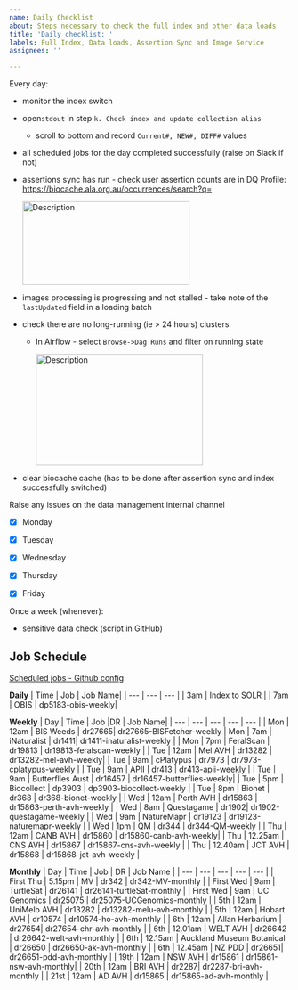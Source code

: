 ```yaml
---
name: Daily Checklist
about: Steps necessary to check the full index and other data loads
title: 'Daily checklist: '
labels: Full Index, Data loads, Assertion Sync and Image Service
assignees: ''

---
```

Every day:

-  monitor the index switch
  - open`stdout` in step `k. Check index and update collection alias`
     - scroll to bottom and record `Current#, NEW#, DIFF#` values
-  all scheduled jobs for the day completed successfully (raise on Slack if not) 
-  assertions sync has run - check user assertion counts are in DQ Profile: https://biocache.ala.org.au/occurrences/search?q=
      
     <img src="https://github.com/user-attachments/assets/213ddffb-c7fb-4084-8b56-f13cecd8f61e" alt="Description" width="300" height="150">
     
-  images processing is progressing and not stalled - take note of the `lastUpdated` field in a loading batch
-  check there are no long-running (ie > 24 hours) clusters

    - In Airflow - select `Browse->Dag Runs` and filter on running state
      
        <img src="https://github.com/user-attachments/assets/3b69816d-09d3-4902-88ce-b80436110d54" alt="Description" width="300" height="200">

-  clear biocache cache (has to be done after assertion sync and index successfully switched)

Raise any issues on the data management internal channel 

- [x] Monday
- [x] Tuesday
- [x] Wednesday
- [x] Thursday
- [x] Friday


Once a week (whenever):
-  sensitive data check (script in GitHub)

## Job Schedule

[Scheduled jobs - Github config](https://github.com/AtlasOfLivingAustralia/databox/blob/master/airflow/pipelines-job-schedules/job-schedule-config-prod.json) 

**Daily**
| Time | Job | Job Name|
| --- | --- | --- |
| 3am | Index to SOLR |
| 7am | OBIS | dp5183-obis-weekly|


**Weekly**
| Day | Time | Job |DR | Job Name|
| --- | --- | --- | --- | --- |
| Mon | 12am | BIS Weeds  | dr27665|  dr27665-BISFetcher-weekly
| Mon | 7am | iNaturalist | dr1411| dr1411-inaturalist-weekly |
| Mon | 7pm | FeralScan | dr19813 | dr19813-feralscan-weekly |
| Tue | 12am | Mel AVH | dr13282 | dr13282-mel-avh-weekly|
| Tue | 9am | cPlatypus | dr7973 | dr7973-cplatypus-weekly |
| Tue | 9am | APII | dr413 | dr413-apii-weekly |
| Tue | 9am | Butterflies Aust | dr16457 |  dr16457-butterflies-weekly|
| Tue | 5pm | Biocollect | dp3903 | dp3903-biocollect-weekly |
| Tue | 8pm | Bionet | dr368 |  dr368-bionet-weekly |
| Wed | 12am | Perth AVH | dr15863 | dr15863-perth-avh-weekly |
| Wed | 8am | Questagame | dr1902| dr1902-questagame-weekly |
| Wed | 9am | NatureMapr | dr19123 |  dr19123-naturemapr-weekly |
| Wed | 1pm | QM | dr344 | dr344-QM-weekly |
| Thu | 12am | CANB AVH | dr15860 |  dr15860-canb-avh-weekly|
| Thu | 12.25am | CNS AVH | dr15867 | dr15867-cns-avh-weekly  |
| Thu | 12.40am | JCT AVH | dr15868 | dr15868-jct-avh-weekly |

**Monthly**
| Day | Time | Job | DR | Job Name |
| --- | --- | --- |  --- | --- |
| First Thu | 5.15pm | MV | dr342 | dr342-MV-monthly |
| First Wed | 9am | TurtleSat | dr26141 | dr26141-turtleSat-monthly |
| First Wed | 9am | UC Genomics | dr25075 | dr25075-UCGenomics-monthly |
| 5th | 12am | UniMelb AVH | dr13282 | dr13282-melu-avh-monthly |
| 5th | 12am | Hobart AVH  | dr10574 | dr10574-ho-avh-monthly |
| 6th | 12am | Allan Herbarium | dr27654| dr27654-chr-avh-monthly |
| 6th | 12.01am | WELT AVH | dr26642 | dr26642-welt-avh-monthly |
| 6th | 12.15am | Auckland Museum Botanical  | dr26650 | dr26650-ak-avh-monthly |
| 6th | 12.45am | NZ PDD | dr26651| dr26651-pdd-avh-monthly |
| 19th | 12am | NSW AVH | dr15861 | dr15861-nsw-avh-monthly|
| 20th | 12am | BRI AVH | dr2287| dr2287-bri-avh-monthly |
| 21st | 12am | AD AVH | dr15865 | dr15865-ad-avh-monthly | 
